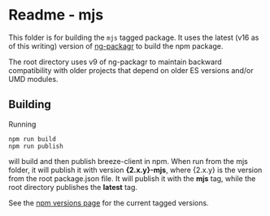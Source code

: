 # Readme - mjs

This folder is for building the `mjs` tagged package.  It uses the latest (v16 as of this writing) version of [ng-packagr](https://github.com/ng-packagr/ng-packagr) to build the npm package.  

The root directory uses v9 of ng-packagr to maintain backward compatibility with older projects that depend on older ES versions
and/or UMD modules.

## Building

Running

    npm run build
    npm run publish

will build and then publish breeze-client in npm.  When run from the mjs folder, it will publish it with version **{2.x.y}-mjs**, where {2.x.y} is the version from the root package.json file.  It will publish it with the **mjs** tag, while the root directory publishes the **latest** tag.

See the [npm versions page](https://www.npmjs.com/package/breeze-client?activeTab=versions) for the current tagged versions.

